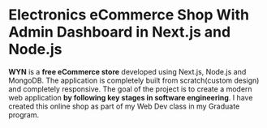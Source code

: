 <h1>Electronics eCommerce Shop With Admin Dashboard in Next.js and Node.js</h1>

<p><b>WYN</b> is a <b>free eCommerce store</b> developed using Next.js, Node.js and MongoDB. The application is completely built from scratch(custom design) and completely responsive. The goal of the project is to create a modern web application <b>by following key stages in software engineering</b>. I have created this online shop as part of my Web Dev class in my Graduate program.